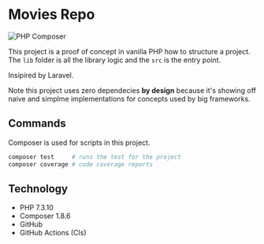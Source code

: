 #  Movies Repo

![PHP Composer](https://github.com/dev-cyprium/movies-project/workflows/PHP%20Composer/badge.svg)

This project is a proof of concept in vanilla PHP how to structure a project.
The `lib` folder is all the library logic and the `src` is the entry point.

Insipired by Laravel.

Note this project uses zero dependecies **by design** because it's showing
off naive and simplme implementations for concepts used by big frameworks.

## Commands
Composer is used for scripts in this project.
```bash
composer test     # runs the test for the project
composer coverage # code coverage reports
```

## Technology
- PHP 7.3.10
- Composer 1.8.6
- GitHub
- GitHub Actions (CIs)
